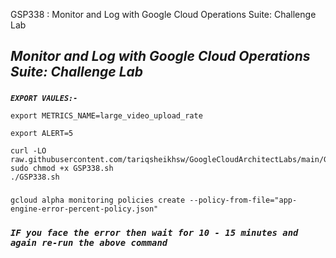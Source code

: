 GSP338 :  Monitor and Log with Google Cloud Operations Suite: Challenge Lab 

## ***Monitor and Log with Google Cloud Operations Suite: Challenge Lab***

### 

***```EXPORT VAULES:-```*** 

```
export METRICS_NAME=large_video_upload_rate
```

```
export ALERT=5
```

```
curl -LO raw.githubusercontent.com/tariqsheikhsw/GoogleCloudArchitectLabs/main/GSP338.sh
sudo chmod +x GSP338.sh
./GSP338.sh
```

###

```
gcloud alpha monitoring policies create --policy-from-file="app-engine-error-percent-policy.json"
```

### ***```IF you face the error then wait for 10 - 15 minutes and again re-run the above command```*** 

###
###
### 
